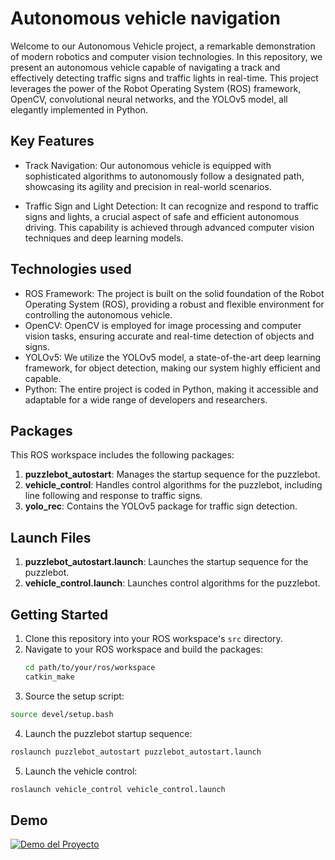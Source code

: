 # Autonomous vehicle navigation

Welcome to our Autonomous Vehicle project, a remarkable demonstration of modern robotics and computer vision technologies. In this repository, we present an autonomous vehicle capable of navigating a track and effectively detecting traffic signs and traffic lights in real-time. This project leverages the power of the Robot Operating System (ROS) framework, OpenCV, convolutional neural networks, and the YOLOv5 model, all elegantly implemented in Python.

<!-- ## Getting Started

These instructions will get you a copy of the project up and running on your local machine for development and testing purposes. See deployment for notes on how to deploy the project on a live system.

### Prerequisites

This project was devolped using ROS melodic on Ubuntu 18.04

Link to ROS melodic instalation: http://wiki.ros.org/melodic/Installation/Ubuntu
```
Give examples
```

### Installing

Install OpenCV

```
sudo apt-get install libopencv-dev
```

Install python dependencies
```
pip install numpy matplotlib
```
Install Yolov5 dependencies
```
git clone https://github.com/ultralytics/yolov5.git
cd yolov5
pip install -U -r requirements.txt
```

## Running the tests


### Initialize ROS workspace

```
mkdir -p ~/catkin_ws/src
cd ~/catkin_ws/src
catkin_init_workspace
cd ~/catkin_ws
catkin_make
source devel/setup.bash
```

### Clone and build repository


```
cd ~/catkin_ws/src
git clone https://github.com/your-username/your-autonomous-vehicle-project.git
cd ~/catkin_ws
source devel/setup.bash
catkin_make
```

### Launch ROS nodes

```
roslaunch puzzlebot_autostart puzzlebot_autostart.launch

roslaunch vehicle_control vehicle_control.launch
``` -->

## Key Features

* Track Navigation: Our autonomous vehicle is equipped with sophisticated algorithms to autonomously follow a designated path, showcasing its agility and precision in real-world scenarios.

* Traffic Sign and Light Detection: It can recognize and respond to traffic signs and lights, a crucial aspect of safe and efficient autonomous driving. This capability is achieved through advanced computer vision techniques and deep learning models.

## Technologies used

* ROS Framework: The project is built on the solid foundation of the Robot Operating System (ROS), providing a robust and flexible environment for controlling the autonomous vehicle.
* OpenCV: OpenCV is employed for image processing and computer vision tasks, ensuring accurate and real-time detection of objects and signs.
* YOLOv5: We utilize the YOLOv5 model, a state-of-the-art deep learning framework, for object detection, making our system highly efficient and capable.
* Python: The entire project is coded in Python, making it accessible and adaptable for a wide range of developers and researchers.


## Packages
This ROS workspace includes the following packages:
1. **puzzlebot_autostart**: Manages the startup sequence for the puzzlebot.
2. **vehicle_control**: Handles control algorithms for the puzzlebot, including line following and response to traffic signs.
3. **yolo_rec**: Contains the YOLOv5 package for traffic sign detection.

## Launch Files
1. **puzzlebot_autostart.launch**: Launches the startup sequence for the puzzlebot.
2. **vehicle_control.launch**: Launches control algorithms for the puzzlebot.

## Getting Started
1. Clone this repository into your ROS workspace's `src` directory.
2. Navigate to your ROS workspace and build the packages:
   ```bash
   cd path/to/your/ros/workspace
   catkin_make
   ```
3. Source the setup script:
```bash
source devel/setup.bash
```
4. Launch the puzzlebot startup sequence:
```bash
roslaunch puzzlebot_autostart puzzlebot_autostart.launch
```
5. Launch the vehicle control:
``` bash
roslaunch vehicle_control vehicle_control.launch
```

## Demo
[![Demo del Proyecto](http://img.youtube.com/vi/bmP49zlKMyg/0.jpg)](https://www.youtube.com/watch?v=bmP49zlKMyg)

